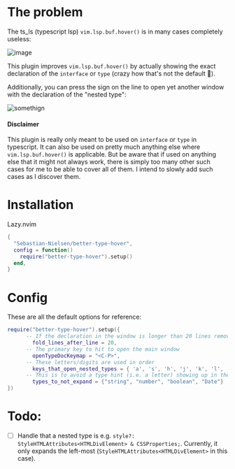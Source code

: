
# The problem

The ts_ls (typescript lsp) `vim.lsp.buf.hover()` is in many cases completely useless:

![image](https://github.com/user-attachments/assets/a30b638a-2d06-4861-9330-0375a2c4a828)

This plugin improves `vim.lsp.buf.hover()` by actually showing the exact declaration of the `interface` or `type` (crazy how that's not the default 🤔). 

Additionally, you can press the sign on the line to open yet another window with the declaration of the "nested type":


![somethign](https://gyazo.com/7ea66b405b1999248e7e145dc90cdd5a.gif)

#### Disclaimer

This plugin is really only meant to be used on `interface` or `type` in typescript. It can also be used on pretty much anything else where `vim.lsp.buf.hover()` is applicable. But be aware that if used on anything else that it might not always work, there is simply too many other such cases for me to be able to cover all of them. I intend to slowly add such cases as I discover them. 

# Installation

Lazy.nvim
```lua
{
  "Sebastian-Nielsen/better-type-hover",
  config = function()
    require("better-type-hover").setup() 
  end,
}
```

# Config

These are all the default options for reference:

```lua
require("better-type-hover").setup({
      -- If the declaration in the window is longer than 20 lines remove all lines after the 20th line. 
	    fold_lines_after_line = 20,
      -- The primary key to hit to open the main window
	    openTypeDocKeymap = "<C-P>",
      -- These letters/digits are used in order
	    keys_that_open_nested_types = { 'a', 's', 'h', 'j', 'k', 'l', 'b', 'i', 'e', 'u' },
      -- This is to avoid a type hint (i.e. a letter) showing up in the main window
	    types_to_not_expand = {"string", "number", "boolean", "Date"}
})
```

# Todo:

- [ ] Handle that a nested type is e.g. `style?: StyleHTMLAttributes<HTMLDivElement> & CSSProperties;`. Currently, it only expands the left-most (`StyleHTMLAttributes<HTMLDivElement>` in this case). 

